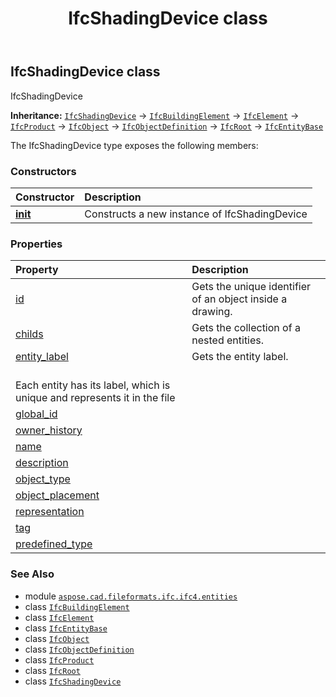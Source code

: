 ﻿---
title: IfcShadingDevice class
second_title: Aspose.CAD for Python via .NET API References
description: 
type: docs
weight: 5930
url: /python-net/aspose.cad.fileformats.ifc.ifc4.entities/ifcshadingdevice/
is_root: false
---

## IfcShadingDevice class

IfcShadingDevice



**Inheritance:** [`IfcShadingDevice`](/cad/python-net/aspose.cad.fileformats.ifc.ifc4.entities/ifcshadingdevice) → 
[`IfcBuildingElement`](/cad/python-net/aspose.cad.fileformats.ifc.ifc4.entities/ifcbuildingelement) → 
[`IfcElement`](/cad/python-net/aspose.cad.fileformats.ifc.ifc4.entities/ifcelement) → 
[`IfcProduct`](/cad/python-net/aspose.cad.fileformats.ifc.ifc4.entities/ifcproduct) → 
[`IfcObject`](/cad/python-net/aspose.cad.fileformats.ifc.ifc4.entities/ifcobject) → 
[`IfcObjectDefinition`](/cad/python-net/aspose.cad.fileformats.ifc.ifc4.entities/ifcobjectdefinition) → 
[`IfcRoot`](/cad/python-net/aspose.cad.fileformats.ifc.ifc4.entities/ifcroot) → 
[`IfcEntityBase`](/cad/python-net/aspose.cad.fileformats.ifc/ifcentitybase)



The IfcShadingDevice type exposes the following members:

### Constructors
| Constructor | Description |
| :- | :- |
| [__init__](/cad/python-net/aspose.cad.fileformats.ifc.ifc4.entities/ifcshadingdevice/__init__/#) | Constructs a new instance of IfcShadingDevice |


### Properties
| Property | Description |
| :- | :- |
| [id](/cad/python-net/aspose.cad.fileformats.ifc.ifc4.entities/ifcshadingdevice/id) | Gets the unique identifier of an object inside a drawing. |
| [childs](/cad/python-net/aspose.cad.fileformats.ifc.ifc4.entities/ifcshadingdevice/childs) | Gets the collection of a nested entities. |
| [entity_label](/cad/python-net/aspose.cad.fileformats.ifc.ifc4.entities/ifcshadingdevice/entity_label) | Gets the entity label.<br/>Each entity has its label, which is unique and represents it in the file |
| [global_id](/cad/python-net/aspose.cad.fileformats.ifc.ifc4.entities/ifcshadingdevice/global_id) |  |
| [owner_history](/cad/python-net/aspose.cad.fileformats.ifc.ifc4.entities/ifcshadingdevice/owner_history) |  |
| [name](/cad/python-net/aspose.cad.fileformats.ifc.ifc4.entities/ifcshadingdevice/name) |  |
| [description](/cad/python-net/aspose.cad.fileformats.ifc.ifc4.entities/ifcshadingdevice/description) |  |
| [object_type](/cad/python-net/aspose.cad.fileformats.ifc.ifc4.entities/ifcshadingdevice/object_type) |  |
| [object_placement](/cad/python-net/aspose.cad.fileformats.ifc.ifc4.entities/ifcshadingdevice/object_placement) |  |
| [representation](/cad/python-net/aspose.cad.fileformats.ifc.ifc4.entities/ifcshadingdevice/representation) |  |
| [tag](/cad/python-net/aspose.cad.fileformats.ifc.ifc4.entities/ifcshadingdevice/tag) |  |
| [predefined_type](/cad/python-net/aspose.cad.fileformats.ifc.ifc4.entities/ifcshadingdevice/predefined_type) |  |



### See Also
* module [`aspose.cad.fileformats.ifc.ifc4.entities`](..)
* class [`IfcBuildingElement`](/cad/python-net/aspose.cad.fileformats.ifc.ifc4.entities/ifcbuildingelement)
* class [`IfcElement`](/cad/python-net/aspose.cad.fileformats.ifc.ifc4.entities/ifcelement)
* class [`IfcEntityBase`](/cad/python-net/aspose.cad.fileformats.ifc/ifcentitybase)
* class [`IfcObject`](/cad/python-net/aspose.cad.fileformats.ifc.ifc4.entities/ifcobject)
* class [`IfcObjectDefinition`](/cad/python-net/aspose.cad.fileformats.ifc.ifc4.entities/ifcobjectdefinition)
* class [`IfcProduct`](/cad/python-net/aspose.cad.fileformats.ifc.ifc4.entities/ifcproduct)
* class [`IfcRoot`](/cad/python-net/aspose.cad.fileformats.ifc.ifc4.entities/ifcroot)
* class [`IfcShadingDevice`](/cad/python-net/aspose.cad.fileformats.ifc.ifc4.entities/ifcshadingdevice)
